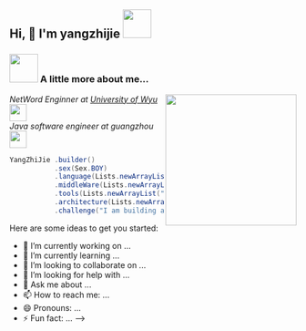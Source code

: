 <h2> Hi, 👋 I'm yangzhijie <img src="https://media.giphy.com/media/mGcNjsfWAjY5AEZNw6/giphy.gif" width="50"></h2>

### <img src="https://media.giphy.com/media/VgCDAzcKvsR6OM0uWg/giphy.gif" width="50"> A little more about me...  

<img align='right' src="https://media.giphy.com/media/ieyl9zmCjO4b4t6qoY/giphy.gif" width="230">
<p><em>NetWord Enginner at <a href="https://www.wyu.edu.cn/">University of Wyu</a><img src="https://media.giphy.com/media/fYSnHlufseco8Fh93Z/giphy.gif" width="30"></br>Java software engineer at guangzhou<img src="https://media.giphy.com/media/WUlplcMpOCEmTGBtBW/giphy.gif" width="30"> 
</em></p>

```java
YangZhiJie .builder()
           .sex(Sex.BOY)
           .language(Lists.newArrayList("Java", "Mysql", "kotlin", "JavaScript"))
           .middleWare(Lists.newArrayList("Redis", "RocketMQ", "Dubbo", "Sentinel", "MiniO"))
           .tools(Lists.newArrayList("Docker"))
           .architecture(Lists.newArrayList("MicroServices such as Spring Alibaba Cloud", "Design Pattern"))
           .challenge("I am building a set of middleware (component) of honey series ");
```



Here are some ideas to get you started:

- 🔭 I’m currently working on ...
- 🌱 I’m currently learning ...
- 👯 I’m looking to collaborate on ...
- 🤔 I’m looking for help with ...
- 💬 Ask me about ...
- 📫 How to reach me: ...
- 😄 Pronouns: ...
- ⚡ Fun fact: ...
-->
